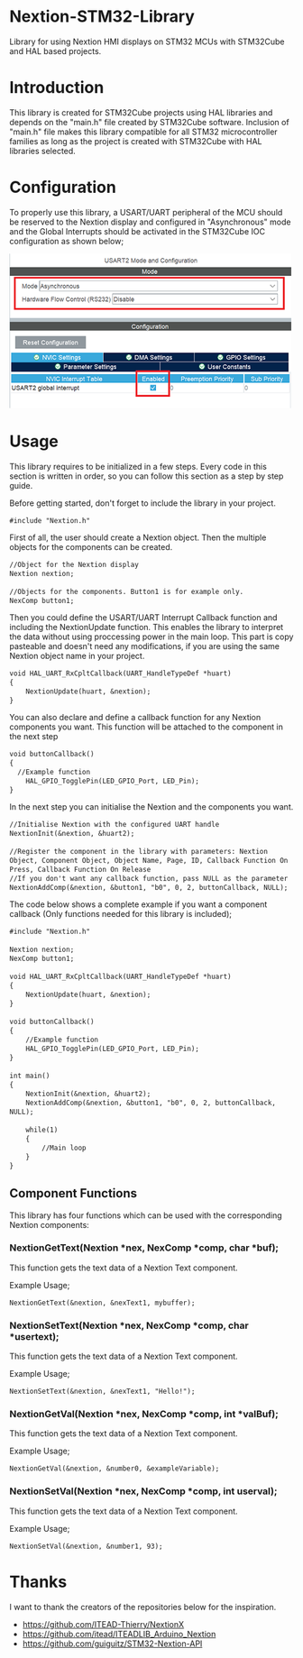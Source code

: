 # Nextion-STM32-Library
Library for using Nextion HMI displays on STM32 MCUs with STM32Cube and HAL based projects. 

# Introduction
This library is created for STM32Cube projects using HAL libraries and depends on the "main.h" file created by STM32Cube software. Inclusion of "main.h" file makes this library compatible for all STM32 microcontroller families as long as the project is created with STM32Cube with HAL libraries selected. 

# Configuration
To properly use this library, a USART/UART peripheral of the MCU should be reserved to the Nextion display and configured in "Asynchronous" mode and the Global Interrupts should be activated in the STM32Cube IOC configuration as shown below;

![](img/USARTConfig.png)
# Usage

This library requires to be initialized in a few steps. Every code in this section is written in order, so you can follow this section as a step by step guide. 

Before getting started, don't forget to include the library in your project.
```
#include "Nextion.h"
```


First of all, the user should create a Nextion object. Then the multiple objects for the components can be created. 
```
//Object for the Nextion display
Nextion nextion;

//Objects for the components. Button1 is for example only. 
NexComp button1;
```


Then you could define the USART/UART Interrupt Callback function and including the NextionUpdate function. This enables the library to interpret the data without using proccessing power in the main loop. This part is copy pasteable and doesn't need any modifications, if you are using the same Nextion object name in your project. 
```
void HAL_UART_RxCpltCallback(UART_HandleTypeDef *huart)
{
	NextionUpdate(huart, &nextion);
}
```


You can also declare and define a callback function for any Nextion components you want. This function will be attached to the component in the next step
```
void buttonCallback()
{
  //Example function
	HAL_GPIO_TogglePin(LED_GPIO_Port, LED_Pin);
}
```


In the next step you can initialise the Nextion and the components you want. 
```
//Initialise Nextion with the configured UART handle
NextionInit(&nextion, &huart2);

//Register the component in the library with parameters: Nextion Object, Component Object, Object Name, Page, ID, Callback Function On Press, Callback Function On Release
//If you don't want any callback function, pass NULL as the parameter
NextionAddComp(&nextion, &button1, "b0", 0, 2, buttonCallback, NULL);
```
The code below shows a complete example if you want a component callback (Only functions needed for this library is included);
```
#include "Nextion.h"

Nextion nextion; 
NexComp button1;

void HAL_UART_RxCpltCallback(UART_HandleTypeDef *huart)
{
	NextionUpdate(huart, &nextion);
}

void buttonCallback()
{
	//Example function
	HAL_GPIO_TogglePin(LED_GPIO_Port, LED_Pin);
}

int main()
{
	NextionInit(&nextion, &huart2);
	NextionAddComp(&nextion, &button1, "b0", 0, 2, buttonCallback, NULL);
	
	while(1)
	{
		//Main loop
	}
}
```


## Component Functions

This library has four functions which can be used with the corresponding Nextion components:

 ### NextionGetText(Nextion *nex, NexComp *comp, char *buf);

This function gets the text data of a Nextion Text component. 

Example Usage;
```
NextionGetText(&nextion, &nexText1, mybuffer);
```

 ### NextionSetText(Nextion *nex, NexComp *comp, char *usertext);

This function gets the text data of a Nextion Text component. 

Example Usage;
```
NextionSetText(&nextion, &nexText1, "Hello!");
```

 ### NextionGetVal(Nextion *nex, NexComp *comp, int *valBuf);

This function gets the text data of a Nextion Text component. 

Example Usage;
```
NextionGetVal(&nextion, &number0, &exampleVariable);
```

 ### NextionSetVal(Nextion *nex, NexComp *comp, int userval);

This function gets the text data of a Nextion Text component. 

Example Usage;
```
NextionSetVal(&nextion, &number1, 93);
```



# Thanks
I want to thank the creators of the repositories below for the inspiration. 

- https://github.com/ITEAD-Thierry/NextionX
- https://github.com/itead/ITEADLIB_Arduino_Nextion
- https://github.com/guiguitz/STM32-Nextion-API
